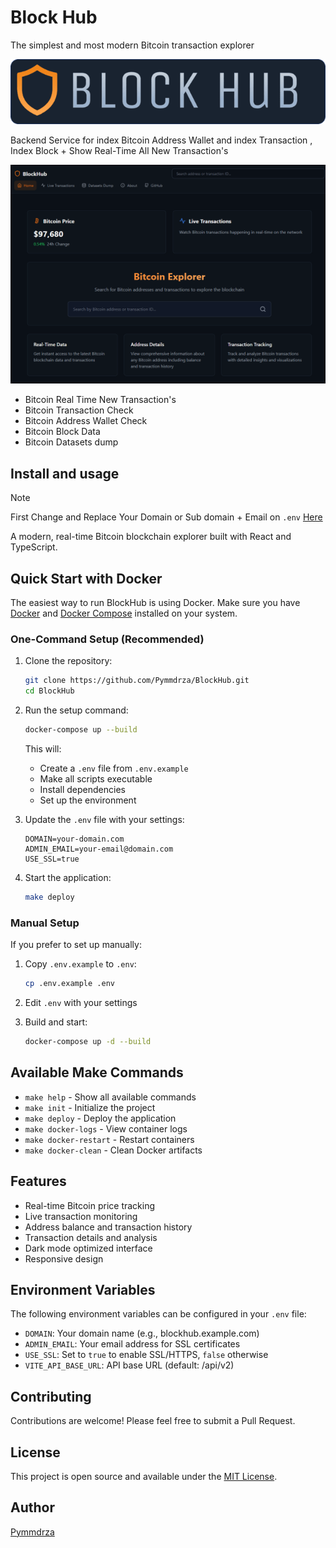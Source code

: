 # Block Hub 

The simplest and most modern Bitcoin transaction explorer


![blockhub Bitcoin explorer backend service](/.github/logo-header.png)

Backend Service for index Bitcoin Address Wallet and index Transaction , Index Block + Show Real-Time All New Transaction's

![screenshot from blockhub bitcoin backend service explorer](/.github/Screenshot_main.png)


- Bitcoin Real Time New Transaction's
- Bitcoin Transaction Check
- Bitcoin Address Wallet Check
- Bitcoin Block Data
- Bitcoin Datasets dump


## Install and usage

> [!NOTE]
> First Change and Replace Your Domain or Sub domain + Email on `.env` [Here](../.env)

A modern, real-time Bitcoin blockchain explorer built with React and TypeScript.

## Quick Start with Docker

The easiest way to run BlockHub is using Docker. Make sure you have [Docker](https://docs.docker.com/get-docker/) and [Docker Compose](https://docs.docker.com/compose/install/) installed on your system.

### One-Command Setup (Recommended)

1. Clone the repository:
   ```bash
   git clone https://github.com/Pymmdrza/BlockHub.git
   cd BlockHub
   ```

2. Run the setup command:
   ```bash
   docker-compose up --build
   ```
   
   This will:
   - Create a `.env` file from `.env.example`
   - Make all scripts executable
   - Install dependencies
   - Set up the environment

3. Update the `.env` file with your settings:
   ```env
   DOMAIN=your-domain.com
   ADMIN_EMAIL=your-email@domain.com
   USE_SSL=true
   ```

4. Start the application:
   ```bash
   make deploy
   ```

### Manual Setup

If you prefer to set up manually:

1. Copy `.env.example` to `.env`:
   ```bash
   cp .env.example .env
   ```

2. Edit `.env` with your settings

3. Build and start:
   ```bash
   docker-compose up -d --build
   ```

## Available Make Commands

- `make help` - Show all available commands
- `make init` - Initialize the project
- `make deploy` - Deploy the application
- `make docker-logs` - View container logs
- `make docker-restart` - Restart containers
- `make docker-clean` - Clean Docker artifacts

## Features

- Real-time Bitcoin price tracking
- Live transaction monitoring
- Address balance and transaction history
- Transaction details and analysis
- Dark mode optimized interface
- Responsive design

## Environment Variables

The following environment variables can be configured in your `.env` file:

- `DOMAIN`: Your domain name (e.g., blockhub.example.com)
- `ADMIN_EMAIL`: Your email address for SSL certificates
- `USE_SSL`: Set to `true` to enable SSL/HTTPS, `false` otherwise
- `VITE_API_BASE_URL`: API base URL (default: /api/v2)

## Contributing

Contributions are welcome! Please feel free to submit a Pull Request.

## License

This project is open source and available under the [MIT License](LICENSE).

## Author

[Pymmdrza](https://github.com/Pymmdrza)

